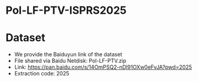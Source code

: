 # Pol-LF-PTV-ISPRS2025

# Dataset

* We provide the Baiduyun link of the dataset
* File shared via Baidu Netdisk: Pol-LF-PTV.zip
* Link: https://pan.baidu.com/s/14OmPSQ2-nDl91OXw0eFvJA?pwd=2025
* Extraction code: 2025
